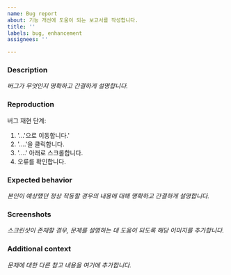 ```yaml
---
name: Bug report
about: 기능 개선에 도움이 되는 보고서를 작성합니다.
title: ''
labels: bug, enhancement
assignees: ''

---
```


### Description
*버그가 무엇인지 명확하고 간결하게 설명합니다.*

### Reproduction
버그 재현 단계:
1. '...'으로 이동합니다.'
2. '....'을 클릭합니다.
3. '....' 아래로 스크롤합니다.
4. 오류를 확인합니다.

### Expected behavior
*본인이 예상했던 정상 작동할 경우의 내용에 대해 명확하고 간결하게 설명합니다.*

### Screenshots
*스크린샷이 존재할 경우, 문제를 설명하는 데 도움이 되도록 해당 이미지를 추가합니다.*

### Additional context
*문제에 대한 다른 참고 내용을 여기에 추가합니다.*
